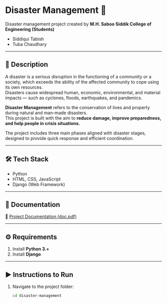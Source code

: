 # Disaster Management 🚨

Disaster management project created by **M.H. Saboo Siddik College of Engineering (Students)**  
- Siddiqui Tabish  
- Tuba Chaudhary  

---

## 📖 Description
A disaster is a serious disruption in the functioning of a community or a society,
which exceeds the ability of the affected community to cope using its own resources.  
Disasters cause widespread human, economic, environmental, and material impacts — such as cyclones, floods, earthquakes, and pandemics.  

**Disaster Management** refers to the conservation of lives and property during natural and man-made disasters.  
This project is built with the aim to **reduce damage, improve preparedness, and help people in crisis situations.**

The project includes three main phases aligned with disaster stages, designed to provide quick response and efficient coordination.

---

## 🛠️ Tech Stack
- Python  
- HTML, CSS, JavaScript  
- Django (Web Framework)  

---

## 📄 Documentation
📑 [Project Documentation (doc.pdf)](https://github.com/kvvsatyaravi/disaster-management/blob/master/doc.pdf)

---

## ⚙️ Requirements
1. Install **Python 3.+**  
2. Install **Django**  

---

## ▶️ Instructions to Run
1. Navigate to the project folder:  
   ```bash
   cd disaster-management
